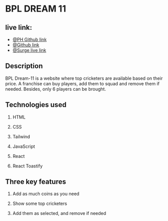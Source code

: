 # BPL DREAM 11

## live link:

- [@PH Github link](https://github.com/programming-hero-web-course1/b10a7-dream-11-Shahriarkawsik)
- [@Github link](https://github.com/Shahriarkawsik/bpl-dream-11)
- [@Surge live link](https://eatable-teaching.surge.sh/)

## Description

BPL Dream-11 is a website where top cricketers are available based on their price. A franchise can buy players, add them to squad and remove them if needed. Besides, only 6 players can be brought.

## Technologies used

1. HTML

2. CSS

3. Tailwind

4. JavaScript

5. React

6. React Toastify

## Three key features

1. Add as much coins as you need

2. Show some top cricketers

3. Add them as selected, and remove if needed
